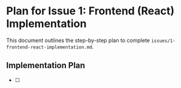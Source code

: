 # Plan for Issue 1: Frontend (React) Implementation

This document outlines the step-by-step plan to complete `issues/1-frontend-react-implementation.md`.

## Implementation Plan

- [ ]
